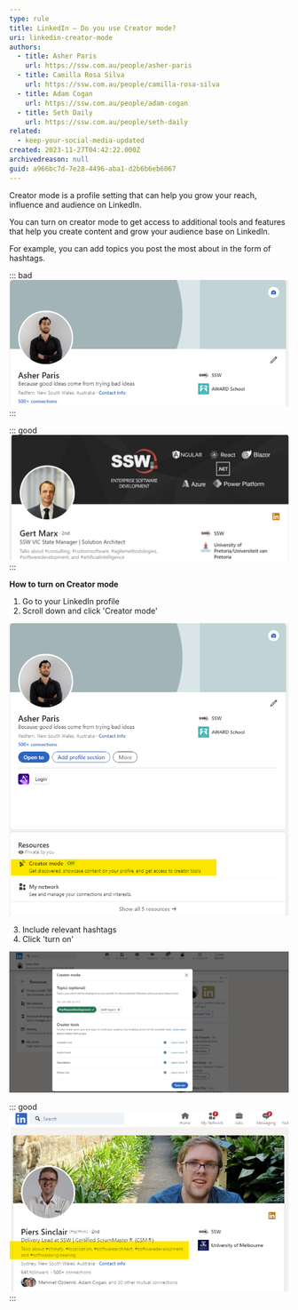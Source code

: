 ```yaml
---
type: rule
title: LinkedIn – Do you use Creator mode?
uri: linkedin-creator-mode
authors:
  - title: Asher Paris
    url: https://ssw.com.au/people/asher-paris
  - title: Camilla Rosa Silva
    url: https://ssw.com.au/people/camilla-rosa-silva
  - title: Adam Cogan 
    url: https://ssw.com.au/people/adam-cogan
  - title: Seth Daily
    url: https://ssw.com.au/people/seth-daily
related:
  - keep-your-social-media-updated
created: 2023-11-27T04:42:22.000Z
archivedreason: null
guid: a966bc7d-7e28-4496-aba1-d2b6b6eb6067
---
```


Creator mode is a profile setting that can help you grow your reach, influence and audience on LinkedIn.

<!--endintro-->

You can turn on creator mode to get access to additional tools and features that help you create content and grow your audience base on LinkedIn.
  
For example, you can add topics you post the most about in the form of hashtags.

::: bad
![Figure: Bad example - no hashtags](Picture1.png)
:::

::: good
![Figure: Good example - profile with hashtags](Gert.png)
:::

**How to turn on Creator mode**

1. Go to your LinkedIn profile
2. Scroll down and click 'Creator mode'

![Figure: Where to find Creator mode on LinkedIn](Picture222.png)

3. Include relevant hashtags
4. Click 'turn on'

![Figure: Good example of hashtags to include on Creator mode](Picture3.png)

::: good
![Figure: Good example - Profile with Creator mode enabled](Picture4.png)
:::
